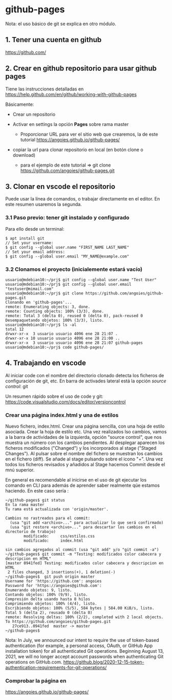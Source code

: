 # github-pages
Nota: el uso básico de git se explica en otro módulo.

## 1. Tener una cuenta en github
https://github.com/

## 2. Crear en github repositorio para usar github pages
Tiene las instrucciones detalladas en https://help.github.com/en/github/working-with-github-pages

Básicamente:
* Crear un repositorio
* Activar en settings la opción **Pages** sobre rama master
  * Proporcionar URL para ver el sitio web que crearemos, la de este tutorial https://angoies.github.io/github-pages/

* copiar la url para clonar repositorio en local (en botón clone o download)
  * para el ejemplo de este tutorial => git clone https://github.com/angoies/github-pages.git

## 3. Clonar en vscode el repositorio
Puede usar la línea de comandos, o trabajar directamente en el editor. En este resumen usaremos la segunda.

### 3.1 Paso previo: tener git instalado y configurado
Para ello desde un terminal:

```console
$ apt install git
// Set your username:
$ git config --global user.name "FIRST_NAME LAST_NAME"
// Set your email address:
$ git config --global user.email "MY_NAME@example.com"
```

### 3.2 Clonamos el proyecto (inicialemente estará vacío)
```console
usuario@mdebian10:~/prj$ git config --global user.name "Test User"
usuario@mdebian10:~/prj$ git config --global user.email "testuser@mimail.com"
usuario@mdebian10:~/prj$ git clone https://github.com/angoies/github-pages.git
Clonando en 'github-pages'...
remote: Enumerating objects: 3, done.
remote: Counting objects: 100% (3/3), done.
remote: Total 3 (delta 0), reused 0 (delta 0), pack-reused 0
Desempaquetando objetos: 100% (3/3), listo.
usuario@mdebian10:~/prj$ ls -al
total 12
drwxr-xr-x  3 usuario usuario 4096 ene 28 21:07 .
drwxr-xr-x 10 usuario usuario 4096 ene 28 21:00 ..
drwxr-xr-x  3 usuario usuario 4096 ene 28 21:07 github-pages
usuario@mdebian10:~/prj$ code github-pages/
```

## 4. Trabajando en vscode
Al iniciar code con el nombre del directorio clonado detecta los ficheros de configuración de git, etc.
En barra de activades lateral está la opción _source control_: git

Un resumen rápido sobre el uso de code y git: https://code.visualstudio.com/docs/editor/versioncontrol

### Crear una página index.html y una de estilos
Nuevo fichero, index.html. Crear una página sencilla, con una hoja de estilo asociada. Crear la hoja de estilo etc. 
Una vez realizados lso cambios, vamos a la barra de actividades de la izquierda, opción "source control", que nos muestra un número con los cambios pendientes. Al desplegar aparecen los ficheros modificados ("Changed") y los incorporados al stage ("Staged Changes"). Al pulsar sobre el nombre del fichero se muestran los cambios en el fichero (diff). Se añade al stage pulsando sobre el icono "+". Una vez todos los ficheros revisados y añadidos al Stage hacemos Commit desde el  mnú superior. 

En general es recomendable al inicirse en el uso de git ejecutar los comando en CLI para además de aprender saber realmente qúe estamos  haciendo. En este caso sería :

```shell
~/github-pages$ git status
En la rama master
Tu rama está actualizada con 'origin/master'.

Cambios no rastreados para el commit:
  (usa "git add <archivo>..." para actualizar lo que será confirmado)
  (usa "git restore <archivo>..." para descartar los cambios en el directorio de trabajo)
        modificado:     css/estilos.css
        modificado:     index.html

sin cambios agregados al commit (usa "git add" y/o "git commit -a")
~/github-pages$ git commit -m "Testing: modificados color cabecera y descripcion en HTML"
[master 0941fed] Testing: modificados color cabecera y descripcion en HTML
 2 files changed, 3 insertions(+), 1 deletion(-)
~/github-pages$  git push origin master
Username for 'https://github.com': angoies
Password for 'https://angoies@github.com': 
Enumerando objetos: 9, listo.
Contando objetos: 100% (9/9), listo.
Compresión delta usando hasta 8 hilos
Comprimiendo objetos: 100% (4/4), listo.
Escribiendo objetos: 100% (5/5), 584 bytes | 584.00 KiB/s, listo.
Total 5 (delta 2), reusado 0 (delta 0)
remote: Resolving deltas: 100% (2/2), completed with 2 local objects.
To https://github.com/angoies/github-pages.git
   27ce913..0941fed  master -> master
~/github-pages$ 
```

Nota: In July, we announced our intent to require the use of token-based authentication (for example, a personal access, OAuth, or GitHub App installation token) for all authenticated Git operations. Beginning August 13, 2021, we will no longer accept account passwords when authenticating Git operations on GitHub.com.
https://github.blog/2020-12-15-token-authentication-requirements-for-git-operations/
    
    
### Comprobar la página en 
https://angoies.github.io/github-pages/
